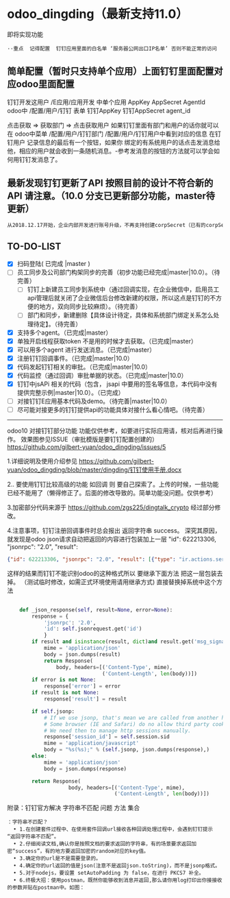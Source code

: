 # odoo_dingding（最新支持11.0）
即将实现功能
```
··重点  记得配置  钉钉应用里面的白名单 ‘服务器公网出口IP名单’ 否则不能正常的访问
```
## 简单配置（暂时只支持单个应用）上面钉钉里面配置对应odoo里面配置 
钉钉开发这用户  /E应用/应用开发 中单个应用               AppKey         AppSecret      AgentId     
odoo中         /配置/用户/钉钉             表单        钉钉AppKey    钉钉AppSecret    agent_id

点击获取 => 获取部门  =>  点击获取用户 如果钉钉里面有部门和用户的话你就可以在 odoo中菜单 /配置/用户/钉钉部门 /配置/用户/钉钉用户中看到对应的信息
在钉钉用户 记录信息的最后有一个按钮，如果你 绑定的有系统用户的话点击发消息给他，相应的用户就会收到一条随机消息。-参考发消息的按钮的方法就可以学会如何用钉钉发消息了。




## 最新发现钉钉更新了API 按照目前的设计不符合新的API 请注意。（10.0 分支已更新部分功能，master待更新）
```xml
从2018.12.17开始，企业内部开发进行账号升级，不再支持创建corpSecret（已有的corpSecret可以继续使用）。企业内部开发后续可以通过创建应用来自动生成appKey和appSecret，然后开发者可以获取access_token，具体详情参考以下文档。
```

## TO-DO-LIST
- [X] 扫码登陆( 已完成 |master ) 
- [ ] 员工同步及公司部门构架同步的完善（初步功能已经完成|master|10.0）。（待完善）
     - [ ] 钉钉上新建员工同步到系统中（通过回调实现，在企业微信中，启用员工api管理后就关闭了企业微信后台修改新建的权限，所以这点是钉钉的不方便的地方，双向同步比较麻烦）。（待完善）
     - [ ] 部门和同步，新建删除【具体设计待定，具体和系统部门绑定关系怎么处理待定】。（待完善）
 
- [X] 支持多个agent。（已完成|master）
- [X] 单独开启线程获取token 不是用的时候才去获取。（已完成|master）
- [X] 可以用多个agent 进行发送消息。（已完成|master）
- [X] 注册钉钉回调事件。（已完成|master|10.0）
- [X] 代码发起钉钉相关的审批。（已完成|master|10.0）
- [X] 代码监控（通过回调）审批单据的状态。（已完成|master|10.0）
- [X] 钉钉中jsAPi 相关的代码（包含， jsapi 中要用的签名等信息，本代码中没有提供完整示例|master|10.0）。（已完成）
- [ ]  对接钉钉E应用基本代码及demo。（待完善|master|10.0）
- [ ]  尽可能对接更多的钉钉提供api的功能具体对接什么看心情吧。（待完善）

---------------------------------------------------
odoo10 对接钉钉部分功能
功能仅供参考，如要进行实际应用请，核对后再进行操作。
效果图参见ISSUE（审批模版是要钉钉配置创建的）https://github.com/gilbert-yuan/odoo_dingding/issues/5
 
1.详细说明及使用介绍参见 https://github.com/gilbert-yuan/odoo_dingding/blob/master/dingding/钉钉使用手册.docx


2.. 要使用钉钉比较高级的功能 如回调 则 要自己探索了。上传的时候，一些功能已经不能用了（懒得修正了。后面的修改导致的。简单功能没问题。仅供参考）

3.加密部分代码来源于 https://github.com/zgs225/dingtalk_crypto 经过部分修改。

4.注意事项，钉钉注册回调事件时总会报出 返回字符串 success。
深究其原因，就发现是odoo json请求自动把返回的内容进行包装加上一层 "id": 622213306, "jsonrpc": "2.0", "result":
```json
{"id": 622213306, "jsonrpc": "2.0", "result": [{"type": "ir.actions.server", "link_field_id": false, "name": "\u5b9a\u65f6\u83b7\u53d6\u6700\u65b0\u4ea7\u54c1\u4fe1\u606f", "active": false, "numbercall": -1, "channel_ids": [], "interval_number": 10, "model_id": [113, "\u8bfb\u53d6\u4eac\u4e1c\u7684\u4ea7\u54c1\u5206\u7c7b\u8bb0\u5f55\u4e0b\u6765\uff0c\u7136\u540e\u8fdb\u884c\u548c\u4ea7\u54c1\u7684\u5173\u8054\uff0c\u5206\u7c7bID\u548c\u4eac\u4e1c\u4e00\u81f4"], "doall": false, "model_name": "jd.category", "id": 15, "fields_lines": [], "priority": 8, "child_ids": [], "interval_type": "minutes", "template_id": false, "crud_model_id": false, "crud_model_name": false, "nextcall": "2018-03-15 02:56:20", "code": "model.all_search_and_write_new_info('all')", "display_name": "\u5b9a\u65f6\u83b7\u53d6\u6700\u65b0\u4ea7\u54c1\u4fe1\u606f", "user_id": [1, "Administrator"], "state": "code", "partner_ids": [], "binding_model_id": false}]}
```
这样的结果而钉钉不能识别odoo的这种格式所以 要继承下面方法 把这一层包装去掉。 （测试临时修改，如需正式环境使用请用继承方式) 直接替换掉系统中这个方法
```python
 
    def _json_response(self, result=None, error=None):
        response = {
            'jsonrpc': '2.0',
            'id': self.jsonrequest.get('id')
            }
        if result and isinstance(result, dict)and result.get('msg_signature'):
            mime = 'application/json'
            body = json.dumps(result)
            return Response(
                body, headers=[('Content-Type', mime),
                               ('Content-Length', len(body))])
        if error is not None:
            response['error'] = error
        if result is not None:
            response['result'] = result

        if self.jsonp:
            # If we use jsonp, that's mean we are called from another host
            # Some browser (IE and Safari) do no allow third party cookies
            # We need then to manage http sessions manually.
            response['session_id'] = self.session.sid
            mime = 'application/javascript'
            body = "%s(%s);" % (self.jsonp, json.dumps(response),)
        else:
            mime = 'application/json'
            body = json.dumps(response)

        return Response(
                    body, headers=[('Content-Type', mime),
                                   ('Content-Length', len(body))])

```


附录：钉钉官方解决 字符串不匹配 问题 方法 集合
```
：字符串不匹配？
  • 1.在创建套件过程中、在使用套件回调url接收各种回调处理过程中，会遇到钉钉提示 “返回字符串不匹配”。
  • 2.仔细阅读文档,确认你是按照文档的要求返回的字符串，有的场景要求返回加密“success”，有的地方要返回加密的random对应的key值。
  • 3.确定你的url是不是需要登录的。
  • 4.确定你的url返回的值是json(注意不是返回json.toString)，而不是jsonp格式。
  • 5.对于nodejs，要设置 setAutoPadding 为 false，在进行 PKCS7 补全。
  • 6.终极大招：使用postman，既然你能够收到消息并返回,那么请你用log打印出你接接收的参数并贴在postman中。如图：

```


